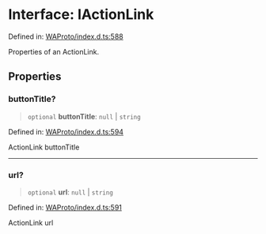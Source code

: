 # Interface: IActionLink

Defined in: [WAProto/index.d.ts:588](https://github.com/Fokusdotid/Baileys/blob/982cc5b3c62bfc7b56d2f8f8427b6c1a2dda856f/WAProto/index.d.ts#L588)

Properties of an ActionLink.

## Properties

### buttonTitle?

> `optional` **buttonTitle**: `null` \| `string`

Defined in: [WAProto/index.d.ts:594](https://github.com/Fokusdotid/Baileys/blob/982cc5b3c62bfc7b56d2f8f8427b6c1a2dda856f/WAProto/index.d.ts#L594)

ActionLink buttonTitle

***

### url?

> `optional` **url**: `null` \| `string`

Defined in: [WAProto/index.d.ts:591](https://github.com/Fokusdotid/Baileys/blob/982cc5b3c62bfc7b56d2f8f8427b6c1a2dda856f/WAProto/index.d.ts#L591)

ActionLink url
